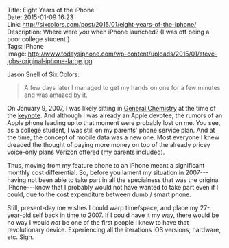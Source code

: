 Title: Eight Years of the iPhone  
Date: 2015-01-09 16:23  
Link: http://sixcolors.com/post/2015/01/eight-years-of-the-iphone/  
Description: Where were *you* when iPhone launched? (I was off being a poor college student.)  
Tags: iPhone  
Image: http://www.todaysiphone.com/wp-content/uploads/2015/01/steve-jobs-original-iphone-large.jpg  

Jason Snell of Six Colors:

> A few days later I managed to get my hands on one for a few minutes and was amazed by it. 

On January 9, 2007, I was likely sitting in [General Chemistry][1] at the time of the [keynote][2]. And although I was already an Apple devotee, the rumors of an Apple phone leading up to that moment were probably lost on me. You see, as a college student, I was still on my parents' phone service plan. And at the time, the concept of mobile data was a new one. Most everyone I knew dreaded the thought of paying more money on top of the already pricey voice-only plans Verizon offered (my parents included).

Thus, moving from my feature phone to an iPhone meant a significant monthly cost differential. So, before you lament my situation in 2007---having not been able to take part in all the specialness that was the original iPhone---know that I probably would not have wanted to take part even if I could, due to the cost expenditure between dumb / smart phone. 

Still, present-day me wishes I could warp time/space, and place my 27-year-old self back in time to 2007. If I could have it my way, there would be no way I would *not* be one of the first people I knew to have that revolutionary device. Experiencing all the iterations iOS versions, hardware, etc. Sigh.

[1]: https://www.puc.edu/admissions/academics/chemistry "Pacific Union College Chemistry Department"
[2]: https://www.youtube.com/watch?v=t4OEsI0Sc_s "YouTube: iPhone Keynote 2007 Complete"